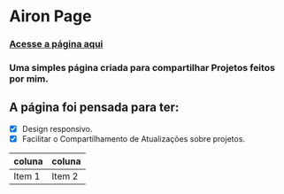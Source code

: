 # Airon Page
### [Acesse a página aqui](https://airon-aona.github.io/Airon-Page/)

### Uma simples página criada para compartilhar Projetos feitos por mim.

## A página foi pensada para ter:
- [X] Design responsivo.
- [X] Facilitar o Compartilhamento de Atualizações sobre projetos.

|coluna|coluna|
|-|-|
|Item 1|Item 2|
